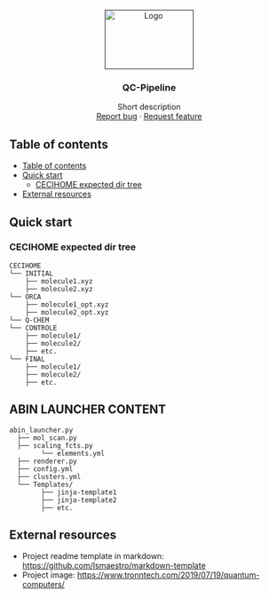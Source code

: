 <p align="center">
  <a href="">
    <img src="https://www.tronntech.com/wp-content/uploads/2019/06/Quantum_Physics_featured.jpg" alt="Logo" width=160 height=107>
  </a>

  <h3 align="center">QC-Pipeline</h3>

  <p align="center">
    Short description
    <br>
    <a href="https://github.com/hexosphere/qc-pipeline/issues/new?template=bug.md">Report bug</a>
    ·
    <a href="https://github.com/hexosphere/qc-pipeline/issues/new?template=feature.md&labels=feature">Request feature</a>
  </p>
</p>


## Table of contents

- [Table of contents](#table-of-contents)
- [Quick start](#quick-start)
  - [CECIHOME expected dir tree](#cecihome-expected-dir-tree)
- [External resources](#external-resources)


## Quick start

### CECIHOME expected dir tree

```text
CECIHOME
└── INITIAL
    ├── molecule1.xyz
    ├── molecule2.xyz
└── ORCA
    ├── molecule1_opt.xyz
    ├── molecule2_opt.xyz
└── Q-CHEM
└── CONTROLE
    ├── molecule1/
    ├── molecule2/
    ├── etc.
└── FINAL
    ├── molecule1/
    ├── molecule2/
    ├── etc.
```

## ABIN LAUNCHER CONTENT

```text
abin_launcher.py
  ├── mol_scan.py
  ├── scaling_fcts.py
        └── elements.yml
  ├── renderer.py
  ├── config.yml
  ├── clusters.yml
  └── Templates/
        ├── jinja-template1
        ├── jinja-template2
        ├── etc.
```

## External resources

- Project readme template in markdown: https://github.com/Ismaestro/markdown-template
- Project image: https://www.tronntech.com/2019/07/19/quantum-computers/

